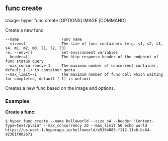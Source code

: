 ## func create

  Usage:	hyper func create [OPTIONS] IMAGE [COMMAND]

  Create a new func

    --name                   Func name
    --size=s4                The size of func containers (e.g. s1, s2, s3, s4, m1, m2, m3, l1, l2, l3)
    -e, --env=[]             Set environment variables
    --header=[]              The http response header of the endpoint of func status query
    --max_concurrency=-1     The maximum number of concurrent container, default (-1) is container quota
    --max_limit=-1           The maximum number of func call which waiting for completed, default (-1) is unlimit

Creates a new func based on the image and options.

### Examples

**Create a func:**

    $ hyper func create --name helloworld --size s4 --header "Content-Type=text/plain" --max_concurrency 20 --max_limit 50 echo world
    https://us-west-1.hyperapp.io/helloworld/e5304888-f112-11e6-bc64-92361f002671
